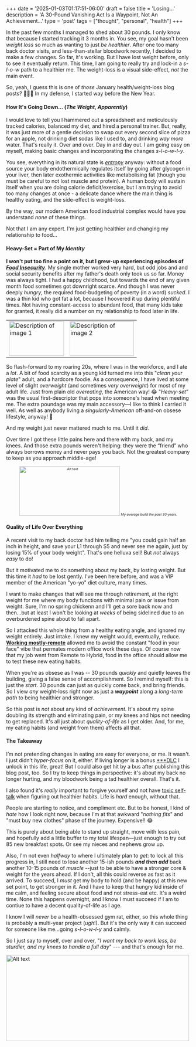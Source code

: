 +++
date = '2025-01-03T01:17:51-06:00'
draft = false
title = 'Losing...'
description = 'A 30-Pound Vanishing Act Is a Waypoint, Not An Achievement...'
type = 'post'
tags = ["thought", "personal", "health"]
+++

In the past few months I managed to shed about 30 pounds.  I only know that because I started tracking it 3 months in.  You see, my goal hasn't been *weight loss* so much as wanting to just *be healthier*.  After one too many back doctor visits, and less-than-stellar bloodwork recently, I decided to make a few changes.  So far, it's working.  But I have lost weight before, only to see it eventually return.  This time, I am going to really try and lock-in a *s-l-o-w* path to a healthier me.  The weight-loss is a visual side-effect, *not* the main event. <br />

So, yeah, I guess this is one of *those* January health/weight-loss blog posts? 🤦🏻‍♂️ In my defense, I started way before the New Year.

#### How It's Going Down... (*The Weight, Apparently*)

I would love to tell you I hammered out a spreadsheet and meticulously tracked calories, balanced my diet, and hired a personal trainer. But, really, it was just more of a gentle decision to swap out every second slice of pizza for an apple, not drinking diet sodas like I used to, and drinking *way more* water.  That's really it. Over and over. Day in and day out. I am going easy on myself, making basic changes and incorporating the changes *s-l-o-w-l-y*. <br /> 

You see, everything in its natural state is [*entropy*](https://en.wikipedia.org/wiki/Introduction_to_entropy) anyway: without a food source your body endothermically regulates itself by going after glycogen in your liver, then later exothermic activities like metabolising fat (though you must be careful to not lost muscle and protein). A human body will sustain itself when you are doing calorie deficit/exercise, but I am trying to avoid too many changes at once - a delicate dance where the main thing is healthy eating, and the side-effect is weight-loss.<br />

By the way, our modern American food industrial complex would have you understand *none* of these things. <br /> 

Not that I am any expert. I'm just getting healthier and changing my relationship to food... <br />

#### Heavy-Set = Part of My *Identity*

**I won't put too fine a point on it, but I grew-up experiencing episodes of [***Food Insecurity***](https://en.wikipedia.org/wiki/Food_security)**.  My single mother worked very hard, but odd jobs and and social security benefits after my father's death only took us so far.  Money was always tight.  I had a happy childhood, but towards the end of any given month food sometimes got downright scarce. And though I was never deeply *hungry*, the required food-budgeting of poverty (in a word) *sucked*.  I was a thin kid who got fat a lot, because I hoovered it up during plentiful times.  Not having constant-access to abundant food, that many kids take for granted, it really did a number on my relationship to food later in life.

<table>
  <tr>
    <td>
     <img src="https://julianwest.me/Blog/posts/images/JW-six.jpg" alt="Description of image 1" width="150" height="95">
      <div></div>
      </td>
      <td>
      <img src="https://julianwest.me/Blog/posts/images/JW-eight.jpeg" alt="Description of image 2" width="175" height="95">
      <div></div>
      </td>
  </tr>
</table>

So flash-forward to my roaring 20s, where I was in the workforce, and I ate a *lot*. A bit of food scarcity as a young kid turned me into this "*clean your plate*" adult, and a hardcore foodie. As a consequence, I have lived at some level of slight *overweight* (and sometimes *very overweight*) for most of my adult life. Just from plain old *overeating*, the American way! 😂  "*Heavy-set*” was the usual first-descriptor that pops into someone's head when meeting me. The extra poundage was my main accessory—I like to think I carried it well.  As well as anybody living a *singularly-American* off-and-on obsese lifestyle, anyway! 🤣<br /> 

And my weight just never mattered much to me. Until it *did*.  <br /> 

Over time I got these little pains here and there with my back, and my knees.  And those extra pounds weren't helping: they were the “friend” who always borrows money and never pays you back. Not the greatest company to keep as you approach middle-age! <br />

<div style="text-align: center; font-size: 9px;">
<img src="https://julianwest.me/Blog/posts/images/jdub-heavy.jpeg" alt="Alt text" width="275" height="135"> 
<i>My average build the past 30 years. </i></div>

#### Quality of Life Over Everything

A recent visit to my back doctor had him telling me "you could gain half an inch in height, and save your L1 through S5 and never see me again, just by losing 15% of your body weight".  That's one helluva sell!  But *not* always *easy* to do! <br />  

But it motivated me to do something about my back, by losting weight. But this time it *had* to be lost gently. I've been here before, and was a VIP member of the American "yo-yo" diet culture, many times.  <br />

I want to make changes that will see me through retirement, at the right weight for me where my body functions with minimal pain or issue from weight.  Sure, I'm no spring chickenn and I'll get a sore back now and then...but at least I won't be looking at *weeks* of being sidelined due to an overburdened spine about to fall apart.<br /> 

So I attacked this whole thing from a healthy eating angle, and ignored my weight entirely. Just intake. I knew my weight would, eventually, reduce.  [**Working mostly-remote**](https://julianwest.me/Blog/opinion-remote-work-21/) allowed me to avoid the constant "food in your face" vibe that permates modern office work these days. Of course now that my job went from Remote to Hybrid, food in the office should allow me to test these new eating habits.  

When you're as obsese as I was -- 30 pounds *quickly* and quietly leaves the building, giving a false sense of accomplishment. So I remind myself: this is just the *start*.  30 pounds can just as quickly come back, and bring friends.  So I view *any* weight-loss right now as just a ***waypoint*** along a *long-term path* to being healthier and stronger.  <br />

So this post is *not* about any kind of *achievement*.  It's about my spine doubling its strength and eliminating pain, or my knees and hips not needing to get replaced.  It's all just about *quality-of-life* as I get older.  And, for me, my eating habits (and weight from them) affects all that.  <br /> 

#### The Takeaway

I’m not pretending changes in eating are easy for everyone, or me.  It wasn't.  I just didn’t *hyper-focus* on it, either. If living longer is a bonus [***DLC](https://en.wikipedia.org/wiki/Downloadable_content) I unlock in this life, great!  But I could also get hit by a bus after publishing this blog post, too. So I try to keep things in perspective: it's about my back no longer hurting, and my bloodwork being a tad healthier overall.  That's it.  <br />

I also found it's *really* important to forgive yourself and not have [toxic self-talk](https://www.verywellmind.com/negative-self-talk-and-how-it-affects-us-4161304) when figuring out healthier habits.  Life is *hard* enough, without that.  <br />

People are starting to notice, and compliment etc.  But to be honest, I kind of *hate* how I look right now, because I'm at that awkward "*nothing fits*" and "must buy new clothes" phase of the journey. Expensive!! 😂<br /> 

This is purely about being able to stand up straight, move with less pain, and hopefully add a little buffer to my total lifespan—just enough to try out 85 new breakfast spots. Or see my nieces and nephews grow up. <br />

Also, I'm not even *halfway* to where I ultimately plan to *get*: to lock all this progress in, I still need to lose another 15-ish pounds ***and then add*** back another 10-15 pounds of *muscle* --just to be able to have a stronger core & weight for the years ahead.  If I don't, all this could reverse as fast as it arrived.  To succeed, I *must* get my body to hold (and be happy) at this new set point, to get stronger in it.  And I have to keep that hungry kid inside of me calm, and feeling secure about food and not stress-eat etc.  It's a weird time. None this happens overnight, and I know I must succeed if I am to contiue to have a decent quality-of-life as I age. <br />

I know I will *never* be a health-obsessed gym rat, either, so this whole thing is probably a multi-year project (*ugh*!).  But it's the only way it can succeed for someone like me...going *s-l-o-w-l-y* and calmly.  <br />

So I just say to myself, over and over, "*I want my back to work less, be sturdier, and my knees to handle a full day*" --- and that's enough for me. <br />

<img src="https://julianwest.me/Blog/posts/2024/BrownJacket/jdub-blue-jacket.jpeg" alt="Alt text" width="500" height="235">